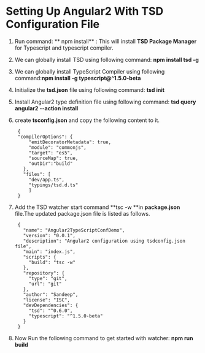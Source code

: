 # Setting Up Angular2 With TSD Configuration File #

1. Run command: ** npm install**  : This will install **TSD Package Manager** for Typescript and typescript compiler.

2. We can globally install TSD using following command: **npm install tsd -g**

3. We can  globally install TypeScript Compiler using following command:**npm install -g typescript@^1.5.0-beta**

4. Initialize the **tsd.json** file using following command: **tsd init**

5. Install Angular2 type definition file using following command: **tsd query angular2 --action install**

6. create **tsconfig.json** and copy the following content to it.

		{
  		"compilerOptions": {
			"emitDecoratorMetadata": true,
			"module": "commonjs",
			"target": "es5",
			"sourceMap": true,
			"outDir":"build"
		  },
		  "files": [
			"dev/app.ts",
			"typings/tsd.d.ts"
	  		]
		}
7. Add the TSD watcher start command **tsc -w **in **package.json** file.The updated package.json file is listed as follows.

		{
		  "name": "Angular2TypeScriptConfDemo",
		  "version": "0.0.1",
		  "description": "Angular2 configuration using tsdconfig.json file",
		  "main": "index.js",
		  "scripts": {
			"build": "tsc -w"
		  },
		  "repository": {
			"type": "git",
			"url": "git"
		  },
		  "author": "Sandeep",
		  "license": "ISC",
		  "devDependencies": {
			"tsd": "^0.6.0",
			"typescript": "^1.5.0-beta"
		  }
		}

8. Now Run the following command to get started with watcher: **npm run build**
   